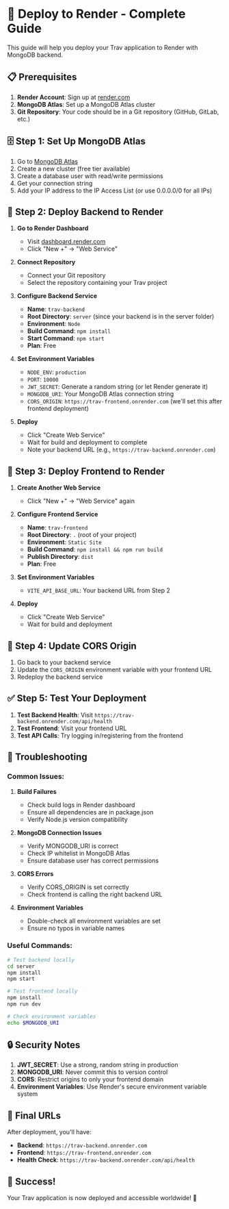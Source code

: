 # 🚀 Deploy to Render - Complete Guide

This guide will help you deploy your Trav application to Render with MongoDB backend.

## 📋 Prerequisites

1. **Render Account**: Sign up at [render.com](https://render.com)
2. **MongoDB Atlas**: Set up a MongoDB Atlas cluster
3. **Git Repository**: Your code should be in a Git repository (GitHub, GitLab, etc.)

## 🗄️ Step 1: Set Up MongoDB Atlas

1. Go to [MongoDB Atlas](https://cloud.mongodb.com)
2. Create a new cluster (free tier available)
3. Create a database user with read/write permissions
4. Get your connection string
5. Add your IP address to the IP Access List (or use 0.0.0.0/0 for all IPs)

## 🔧 Step 2: Deploy Backend to Render

1. **Go to Render Dashboard**
   - Visit [dashboard.render.com](https://dashboard.render.com)
   - Click "New +" → "Web Service"

2. **Connect Repository**
   - Connect your Git repository
   - Select the repository containing your Trav project

3. **Configure Backend Service**
   - **Name**: `trav-backend`
   - **Root Directory**: `server` (since your backend is in the server folder)
   - **Environment**: `Node`
   - **Build Command**: `npm install`
   - **Start Command**: `npm start`
   - **Plan**: Free

4. **Set Environment Variables**
   - `NODE_ENV`: `production`
   - `PORT`: `10000`
   - `JWT_SECRET`: Generate a random string (or let Render generate it)
   - `MONGODB_URI`: Your MongoDB Atlas connection string
   - `CORS_ORIGIN`: `https://trav-frontend.onrender.com` (we'll set this after frontend deployment)

5. **Deploy**
   - Click "Create Web Service"
   - Wait for build and deployment to complete
   - Note your backend URL (e.g., `https://trav-backend.onrender.com`)

## 🎨 Step 3: Deploy Frontend to Render

1. **Create Another Web Service**
   - Click "New +" → "Web Service" again

2. **Configure Frontend Service**
   - **Name**: `trav-frontend`
   - **Root Directory**: `.` (root of your project)
   - **Environment**: `Static Site`
   - **Build Command**: `npm install && npm run build`
   - **Publish Directory**: `dist`
   - **Plan**: Free

3. **Set Environment Variables**
   - `VITE_API_BASE_URL`: Your backend URL from Step 2

4. **Deploy**
   - Click "Create Web Service"
   - Wait for build and deployment

## 🔄 Step 4: Update CORS Origin

1. Go back to your backend service
2. Update the `CORS_ORIGIN` environment variable with your frontend URL
3. Redeploy the backend service

## ✅ Step 5: Test Your Deployment

1. **Test Backend Health**: Visit `https://trav-backend.onrender.com/api/health`
2. **Test Frontend**: Visit your frontend URL
3. **Test API Calls**: Try logging in/registering from the frontend

## 🚨 Troubleshooting

### Common Issues:

1. **Build Failures**
   - Check build logs in Render dashboard
   - Ensure all dependencies are in package.json
   - Verify Node.js version compatibility

2. **MongoDB Connection Issues**
   - Verify MONGODB_URI is correct
   - Check IP whitelist in MongoDB Atlas
   - Ensure database user has correct permissions

3. **CORS Errors**
   - Verify CORS_ORIGIN is set correctly
   - Check frontend is calling the right backend URL

4. **Environment Variables**
   - Double-check all environment variables are set
   - Ensure no typos in variable names

### Useful Commands:

```bash
# Test backend locally
cd server
npm install
npm start

# Test frontend locally
npm install
npm run dev

# Check environment variables
echo $MONGODB_URI
```

## 🔒 Security Notes

1. **JWT_SECRET**: Use a strong, random string in production
2. **MONGODB_URI**: Never commit this to version control
3. **CORS**: Restrict origins to only your frontend domain
4. **Environment Variables**: Use Render's secure environment variable system

## 📱 Final URLs

After deployment, you'll have:
- **Backend**: `https://trav-backend.onrender.com`
- **Frontend**: `https://trav-frontend.onrender.com`
- **Health Check**: `https://trav-backend.onrender.com/api/health`

## 🎉 Success!

Your Trav application is now deployed and accessible worldwide! 🚀
